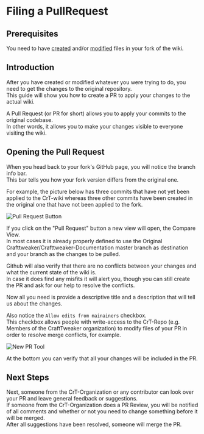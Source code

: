 # Filing a PullRequest

## Prerequisites
You need to have [created](/Contribute/OnlineEditor_Create) and/or [modified](/Contribute/OnlineEditor_Edit) files in your fork of the wiki.

## Introduction
After you have created or modified whatever you were trying to do, you need to get the changes to the original repository.  
This guide will show you how to create a PR to apply your changes to the actual wiki.  

A Pull Request (or PR for short) allows you to apply your commits to the original codebase.  
In other words, it allows you to make your changes visible to everyone visiting the wiki.  


## Opening the Pull Request
When you head back to your fork's GitHub page, you will notice the branch info bar.  
This bar tells you how your fork version differs from the original one.  

For example, the picture below has three commits that have not yet been applied to the CrT-wiki whereas three other commits have been created in the original one that have not been applied to the fork.

![Pull Request Button](/Contribute/assets/PullRequest_Compare_PullRequestButton.png)


If you click on the "Pull Request" button a new view will open, the Compare View.  
In most cases it is already properly defined to use the Original Crafttweaker/Crafttweaker-Documentation master branch as destination and your branch as the changes to be pulled.  

Github will also verify that there are no conflicts between your changes and what the current state of the wiki is.  
In case it does find any misfits it will alert you, though you can still create the PR and ask for our help to resolve the conflicts.

Now all you need is provide a descriptive title and a description that will tell us about the changes.  

Also notice the `Allow edits from mainainers` checkbox.  
This checkbox allows people with write-access to the CrT-Repo (e.g. Members of the CraftTweaker organization) to modify files of your PR in order to resolve merge conflicts, for example.

![New PR Tool](/Contribute/assets/PullRequest_Create.png)

At the bottom you can verify that all your changes will be included in the PR.

## Next Steps
Next, someone from the CrT-Organization or any contributor can look over your PR and leave general feedback or suggestions.  
If someone from the CrT-Organization does a PR Review, you will be notified of all comments and whether or not you need to change something before it will be merged.  
After all suggestions have been resolved, someone will merge the PR.  